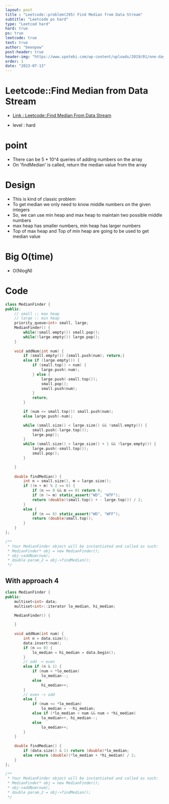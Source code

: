 ```yaml
---
layout: post
title : "Leetcode::problem(295) Find Median from Data Stream"
subtitle: "Leetcode ps hard"
type: "Leetcod hard"
hard: true
ps: true
leetcode: true
text: true
author: "beenpow"
post-header: true
header-img: "https://www.spotebi.com/wp-content/uploads/2019/01/one-day-day-one-workout-motivation-spotebi.jpg"
order: 1
date: "2023-07-13"
---
```


# Leetcode::Find Median from Data Stream
- [Link : Leetcode::Find Median From Data Stream](https://leetcode.com/problems/find-median-from-data-stream/description/?envType=study-plan-v2&envId=apple-spring-23-high-frequency)

- level : hard

# point
- There can be 5 * 10^4 queries of adding numbers on the array
- On 'findMedian' is called, return the median value from the array

# Design
- This is kind of classic problem
- To get median we only need to know middle numbers on the given integers
- So, we can use min heap and max heap to maintain two possible middle numbers
- max heap has smaller numbers, min heap has larger numbers
- Top of max heap and Top of min heap are going to be used to get median value

# Big O(time)
- O(NlogN)

# Code

```cpp
class MedianFinder {
public:
    // small :: max heap
    // large :: min heap
    priority_queue<int> small, large;
    MedianFinder() {
        while(!small.empty()) small.pop();
        while(!large.empty()) large.pop();
    }
    
    void addNum(int num) {
        if (small.empty()) {small.push(num); return;}
        else if (large.empty()) {
            if (small.top() < num) {
                large.push(-num);
            } else {
                large.push(-small.top());
                small.pop();
                small.push(num);
            }
            return;
        }

        if (num <= small.top()) small.push(num);
        else large.push(-num);

        while (small.size() < large.size() && !small.empty()) {
            small.push(-large.top());
            large.pop();
        }
        while (small.size() > large.size() + 1 && !large.empty()) {
            large.push(-small.top());
            small.pop();
        }

    }
    
    double findMedian() {
        int n = small.size(), m = large.size();
        if ((n + m) % 2 == 0) {
            if (n == 0 && m == 0) return 0;
            if (n != m) static_assert("WD", "WTF");
            return (double)(small.top() + - large.top()) / 2;
        }
        else {
            if (n == 0) static_assert("WD", "WFF");
            return (double)small.top();
        }
    }
};

/**
 * Your MedianFinder object will be instantiated and called as such:
 * MedianFinder* obj = new MedianFinder();
 * obj->addNum(num);
 * double param_2 = obj->findMedian();
 */
```

## With approach 4

```cpp
class MedianFinder {
public:
    multiset<int> data;
    multiset<int>::iterator lo_median, hi_median;

    MedianFinder() {

    }
    
    void addNum(int num) {
        int n = data.size();
        data.insert(num);
        if (n == 0) {
            lo_median = hi_median = data.begin();
        }
        // odd -> even
        else if (n & 1) {
            if (num < *lo_median)
                lo_median--;
            else
                hi_median++;
        }
        // even -> odd
        else {
            if (num <= *lo_median)
                lo_median = --hi_median;
            else if (*lo_median < num && num < *hi_median)
                lo_median++, hi_median--;
            else
                lo_median++;
        }
    }
    
    double findMedian() {
        if (data.size() & 1) return (double)*lo_median;
        else return (double)(*lo_median + *hi_median) / 2;
    }
};

/**
 * Your MedianFinder object will be instantiated and called as such:
 * MedianFinder* obj = new MedianFinder();
 * obj->addNum(num);
 * double param_2 = obj->findMedian();
 */
```
